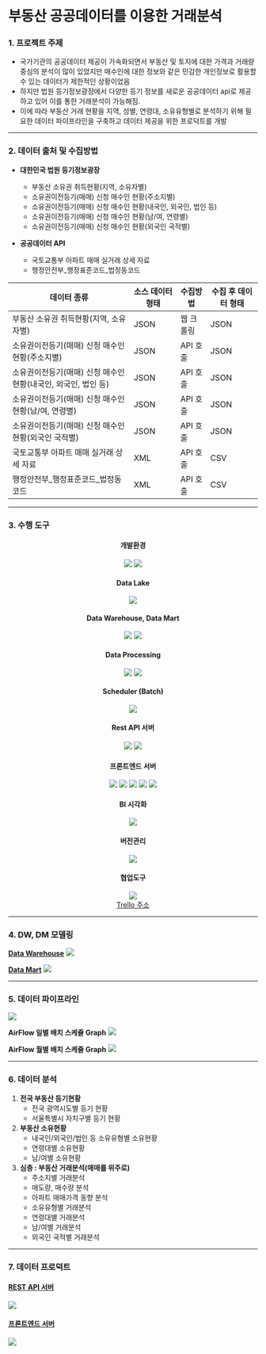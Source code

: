 # 부동산 공공데이터를 이용한 거래분석

### 1. 프로젝트 주제
- 국가기관의 공공데이터 제공이 가속화되면서 부동산 및 토지에 대한 가격과 거래량 중심의 분석이 많이 있었지만 매수인에 대한 정보와 같은 민감한 개인정보로 활용할 수 있는 데이터가 제한적인 상황이었음
- 하지만 법원 등기정보광장에서 다양한 등기 정보를 새로운 공공데이터 api로 제공하고 있어 이를 통한 거래분석이 가능해짐.
- 이에 따라 부동산 거래 현황을 지역, 성별, 연령대, 소유유형별로 분석하기 위해 필요한 데이터 파이프라인을 구축하고 데이터 제공을 위한 프로덕트를 개발

---

### 2. 데이터 출처 및 수집방법

- **대한민국 법원 등기정보광장**
    - 부동산 소유권 취득현황(지역, 소유자별)
    - 소유권이전등기(매매) 신청 매수인 현황(주소지별)
    - 소유권이전등기(매매) 신청 매수인 현황(내국인, 외국인, 법인 등)
    - 소유권이전등기(매매) 신청 매수인 현황(남/여, 연령별)
    - 소유권이전등기(매매) 신청 매수인 현황(외국인 국적별)

- **공공데이터 API**
    - 국토교통부 아파트 매매 실거래 상세 자료
    - 행정안전부_행정표준코드_법정동코드

| 데이터 종류 | 소스 데이터 형태 | 수집방법 | 수집 후 데이터 형태 |
|-----------|--------|--------|--------|
| 부동산 소유권 취득현황(지역, 소유자별) | JSON | 웹 크롤링 | JSON |
| 소유권이전등기(매매) 신청 매수인 현황(주소지별)| JSON | API 호출 | JSON |
| 소유권이전등기(매매) 신청 매수인 현황(내국인, 외국인, 법인 등)| JSON | API 호출 | JSON |
| 소유권이전등기(매매) 신청 매수인 현황(남/여, 연령별)| JSON | API 호출 | JSON |
| 소유권이전등기(매매) 신청 매수인 현황(외국인 국적별)| JSON | API 호출 | JSON |
| 국토교통부 아파트 매매 실거래 상세 자료 | XML | API 호출 | CSV |
| 행정안전부_행정표준코드_법정동코드 | XML | API 호출 | CSV |

---

### 3. 수행 도구

<div align=center> 

#### 개발환경
<img src="https://img.shields.io/badge/docker-1572B6?style=for-the-badge&logo=docker&logoColor=white">
<img src="https://img.shields.io/badge/ubuntu-FCC624?style=for-the-badge&logo=linux&logoColor=white">
<br>

#### Data Lake
<img src="https://img.shields.io/badge/hadoop-66CCFF?style=for-the-badge&logo=apachehadoop&logoColor=black">
<br>

#### Data Warehouse, Data Mart
<img src="https://img.shields.io/badge/oracle_db-F80000?style=for-the-badge&logo=oracle&logoColor=white">
<img src="https://img.shields.io/badge/oracle_cloud-F80000?style=for-the-badge&logo=icloud&logoColor=white">
<br>

#### Data Processing
<img src="https://img.shields.io/badge/python-3776AB?style=for-the-badge&logo=python&logoColor=white">
<img src="https://img.shields.io/badge/spark-E25A1C?style=for-the-badge&logo=apachespark&logoColor=white">
<br>

#### Scheduler (Batch)
<img src="https://img.shields.io/badge/airflow-017CEE?style=for-the-badge&logo=apacheairflow&logoColor=white">
<br>

#### Rest API 서버
<img src="https://img.shields.io/badge/Django-092E20?style=for-the-badge&logo=django&logoColor=white">
<img src="https://img.shields.io/badge/cloud_flare-F38020?style=for-the-badge&logo=cloudflare&logoColor=white">
<br>

#### 프론트엔드 서버
<img src="https://img.shields.io/badge/html5-E34F26?style=for-the-badge&logo=html5&logoColor=white">
<img src="https://img.shields.io/badge/css-1572B6?style=for-the-badge&logo=css3&logoColor=white">
<img src="https://img.shields.io/badge/javascript-F7DF1E?style=for-the-badge&logo=javascript&logoColor=black">
<img src="https://img.shields.io/badge/bootstrap-7952B3?style=for-the-badge&logo=bootstrap&logoColor=black">
<img src="https://img.shields.io/badge/github_pages-E34F26?style=for-the-badge&logo=githubpages&logoColor=white">
<br>

#### BI 시각화
<img src="https://img.shields.io/badge/plotly-7952B3?style=for-the-badge&logo=plotly&logoColor=white">
<br>

#### 버전관리
<img src="https://img.shields.io/badge/gitHub-F05032?style=for-the-badge&logo=git&logoColor=white">
<br>

#### 협업도구
<img src="https://img.shields.io/badge/trello-0052CC?style=for-the-badge&logo=trello&logoColor=white">
<br>
<a href="https://trello.com/b/dSDB5GjG/deproject">Trello 주소</a>

</div>



---

### 4. DW, DM 모델링

**[Data Warehouse](https://www.erdcloud.com/d/vQzBMWixkPMYYCjD2)**
![](./img/DW%EC%84%A4%EA%B3%84.PNG)

**[Data Mart](https://www.erdcloud.com/d/WG6v3fnyo7inEToCy)**
![](./img/DM%EC%84%A4%EA%B3%84.PNG)

---

### 5. 데이터 파이프라인

![](./img/pipeline%20flow.png)

**AirFlow 일별 배치 스케쥴 Graph**
![](./img/airflow_daily.PNG)

**AirFlow 월별 배치 스케쥴 Graph**
![](./img/airflow_monthly.PNG)

---

### 6. 데이터 분석

1. **전국 부동산 등기현황**
    - 전국 광역시도별 등기 현황
    - 서울특별시 자치구별 등기 현황
2. **부동산 소유현황**
    - 내국인/외국인/법인 등 소유유형별 소유현황
    - 연령대별 소유현황
    - 남/여별 소유현황
3. **심층 : 부동산 거래분석(매매를 위주로)**
    - 주소지별 거래분석
    - 매도량, 매수량 분석
    - 아파트 매매가격 동향 분석
    - 소유유형별 거래분석
    - 연령대별 거래분석
    - 남/여별 거래분석
    - 외국인 국적별 거래분석

---

### 7. 데이터 프로덕트

#### [REST API 서버](https://real-estate-analysis.cf/)
![](./img/rest_api.PNG)

#### [프론트엔드 서버](https://junmumu.github.io/real-estate-transaction-chart/login.html)
![](./img/front_end.PNG)
